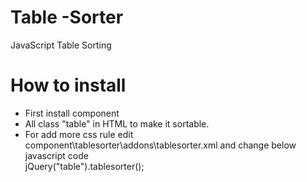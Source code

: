 # Table -Sorter
JavaScript Table Sorting

# How to install
- First install component
- All class "table" in HTML to make it sortable. 
- For add more css rule edit component\tablesorter\addons\tablesorter.xml and change below javascript code  
  jQuery("table").tablesorter();
